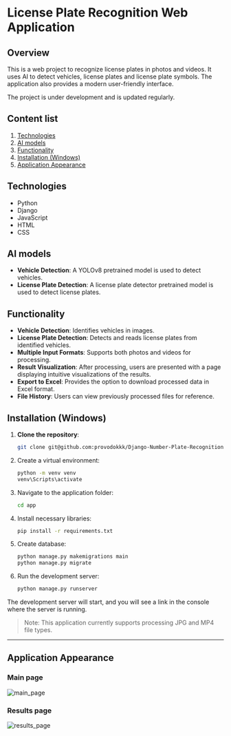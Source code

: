 # License Plate Recognition Web Application

## Overview
This is a web project to recognize license plates in photos and videos. It uses AI to detect vehicles, license plates and license plate symbols. The application also provides a modern user-friendly interface.

The project is under development and is updated regularly.


## Content list
1. [Technologies](#anchor_1)
2. [AI models](#anchor_2)
3. [Functionality](#anchor_3)
4. [Installation (Windows)](#anchor_4)
5. [Application Appearance](#anchor_5)


<a id = "anchor_1"></a>
## Technologies
- Python
- Django
- JavaScript
- HTML
- CSS


<a id = "anchor_2"></a>
## AI models
- **Vehicle Detection**: A YOLOv8 pretrained model is used to detect vehicles.
- **License Plate Detection**: A license plate detector pretrained model is used to detect license plates.


<a id = "anchor_3"></a>
## Functionality
- **Vehicle Detection**: Identifies vehicles in images.
- **License Plate Detection**: Detects and reads license plates from identified vehicles.
- **Multiple Input Formats**: Supports both photos and videos for processing.
- **Result Visualization**: After processing, users are presented with a page displaying intuitive visualizations of the results.
- **Export to Excel**: Provides the option to download processed data in Excel format.
- **File History**: Users can view previously processed files for reference.


<a id = "anchor_4"></a>
## Installation (Windows)
1. **Clone the repository**:
   ```bash
   git clone git@github.com:provodokkk/Django-Number-Plate-Recognition.git
    ```

2. Create a virtual environment:
    ```bash
    python -m venv venv
    venv\Scripts\activate
    ```

3. Navigate to the application folder:
    ```bash
    cd app
    ```
    
4. Install necessary libraries:
    ```bash
    pip install -r requirements.txt
    ```

5. Create database:
    ```bash
    python manage.py makemigrations main
    python manage.py migrate
    ```

6. Run the development server:
    ```bash
    python manage.py runserver
    ```

The development server will start, and you will see a link in the console where the server is running.

> Note: This application currently supports processing JPG and MP4 file types.

---
<a id = "anchor_5"></a>
## Application Appearance

### Main page
![main_page](https://github.com/user-attachments/assets/a96f2493-da69-43a7-9099-f615327165ba)

### Results page
![results_page](https://github.com/user-attachments/assets/6f60a4c5-b1ef-40c6-afdb-dfb4809d31d3)
